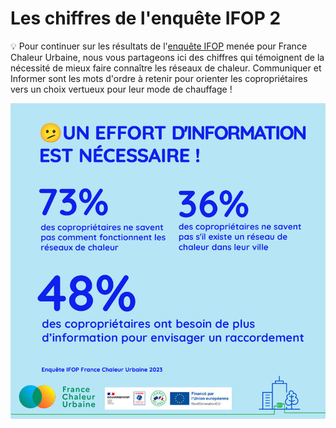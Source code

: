# Les chiffres de l'enquête IFOP 2

💡 Pour continuer sur les résultats de l'[enquête IFOP](/documentation/enquete\_IFOP.pdf) menée pour France Chaleur Urbaine, nous vous partageons ici des chiffres qui témoignent de la nécessité de mieux faire connaître les réseaux de chaleur. Communiquer et Informer sont les mots d'ordre à retenir pour orienter les copropriétaires vers un choix vertueux pour leur mode de chauffage !

![](.gitbook/assets/ChiffreEnquete02.jpg)
